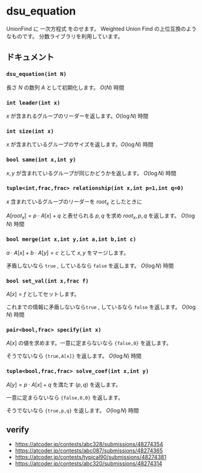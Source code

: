 # dsu_equation

UnionFind に 一次方程式 をのせます。
Weighted Union Find の上位互換のようなものです。
分数ライブラリを利用しています。

## ドキュメント

### `dsu_equation(int N)`

長さ $N$ の数列 $A$ として初期化します。 $O(N)$ 時間

### `int leader(int x)`

$x$ が含まれるグループのリーダーを返します。$O(\log N)$ 時間

### `int size(int x)`

$x$ が含まれているグループのサイズを返します。$O(\log N)$ 時間

### `bool same(int x,int y)`

$x,y$ が含まれているグループが同じかどうかを返します。 $O(\log N)$ 時間

### `tuple<int,frac,frac> relationship(int x,int p=1,int q=0)`

$x$ 含まれているグループのリーダーを $root_x$ としたときに

$A[root_x]=p\cdot A[x]+q$ と表せられる $p,q$ を求め $root_x,p,q$ を返します。 $O(\log N)$ 時間

### `bool merge(int x,int y,int a,int b,int c)`

$a\cdot A[x]+b\cdot A[y]=c$ として $x,y$ をマージします。

矛盾しないなら `true` , しているなら `false` を返します。 $O(\log N)$ 時間

### `bool set_val(int x,frac f)`

$A[x] = f$ としてセットします。

これまでの情報に矛盾しないなら`true` , しているなら `false` を返します。 $O(\log N)$ 時間 

### `pair<bool,frac> specify(int x)`

$A[x]$ の値を求めます。一意に定まらないなら `{false,0}` を返します。

そうでないなら `{true,A[x]}` を返します。 $O(\log N)$ 時間

### `tuple<bool,frac,frac> solve_coef(int x,int y)`

$A[y]=p\cdot A[x]+q$ を満たす $(p,q)$ を返します。

一意に定まらないなら `{false,0,0}` を返します。

そうでないなら `{true,p,q}` を返します。 $O(\log N)$ 時間

## verify
- https://atcoder.jp/contests/abc328/submissions/48274354
- https://atcoder.jp/contests/abc087/submissions/48274365
- https://atcoder.jp/contests/typical90/submissions/48274381
- https://atcoder.jp/contests/abc320/submissions/48274314
